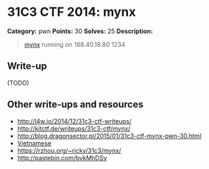 # 31C3 CTF 2014: mynx

**Category:** pwn
**Points:** 30
**Solves:** 25
**Description:**

> [mynx](mynx) running on 188.40.18.80 1234

## Write-up

(TODO)

## Other write-ups and resources

* <http://l4w.io/2014/12/31c3-ctf-writeups/>
* <http://kitctf.de/writeups/31c3-ctf/mynx/>
* <http://blog.dragonsector.pl/2015/01/31c3-ctf-mynx-pwn-30.html>
* [Vietnamese](https://babyphd.net/2015/01/write-up-31c3-mynx/)
* <https://rzhou.org/~ricky/31c3/mynx/>
* <http://pastebin.com/bvkMhDSy>
